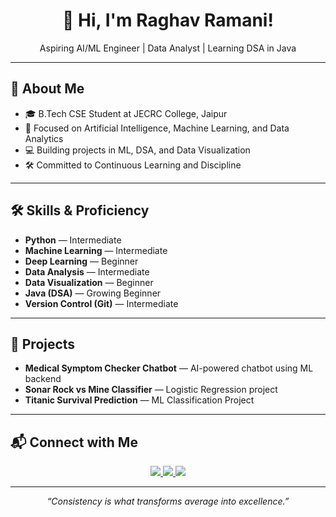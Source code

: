 <h1 align="center">👋 Hi, I'm Raghav Ramani!</h1>

<p align="center">
  Aspiring AI/ML Engineer | Data Analyst | Learning DSA in Java
</p>

---

## 💫 About Me  

- 🎓 B.Tech CSE Student at JECRC College, Jaipur  
- 🤖 Focused on Artificial Intelligence, Machine Learning, and Data Analytics  
- 💻 Building projects in ML, DSA, and Data Visualization  
- 🛠️ Committed to Continuous Learning and Discipline  

---

## 🛠️ Skills & Proficiency  

- **Python** — Intermediate  
- **Machine Learning** — Intermediate  
- **Deep Learning** — Beginner  
- **Data Analysis** — Intermediate  
- **Data Visualization** — Beginner  
- **Java (DSA)** — Growing Beginner  
- **Version Control (Git)** — Intermediate  

---

## 📂 Projects  

- **Medical Symptom Checker Chatbot** — AI-powered chatbot using ML backend  
- **Sonar Rock vs Mine Classifier** — Logistic Regression project  
- **Titanic Survival Prediction** — ML Classification Project  

---

## 📬 Connect with Me  

<p align="center">
  <a href="mailto:raghavramani2004@gmail.com">
    <img src="https://img.shields.io/badge/Email-raghavramani2004%40gmail.com-D14836?style=for-the-badge&logo=gmail&logoColor=white">
  </a>
  <a href="https://www.kaggle.com/raghavramani3232">
    <img src="https://img.shields.io/badge/Kaggle-raghavramani3232-blue?logo=kaggle&logoColor=white">
  </a>
  <a href="https://www.linkedin.com/in/raghav-ramani-711b56256/">
    <img src="https://img.shields.io/badge/LinkedIn-Raghav%20Ramani-0077B5?style=for-the-badge&logo=linkedin&logoColor=white">
  </a>
</p>

---

<p align="center">
  <em>“Consistency is what transforms average into excellence.”</em>
</p>
